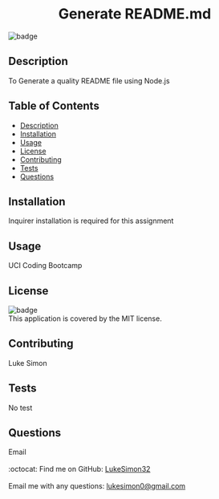 
<h1 align ="center">Generate README.md </h1>

![badge](https://img.shields.io/badge/license-MIT-brightgreen)<br />
## Description
 To Generate a quality README file using Node.js
## Table of Contents
- [Description](#description)
- [Installation](#installation)
- [Usage](#usage)
- [License](#license)
- [Contributing](#contributing)
- [Tests](#tests)
- [Questions](#questions)
## Installation
 Inquirer installation is required for this assignment
## Usage
 UCI Coding Bootcamp
## License
![badge](https://img.shields.io/badge/license-MIT-brightgreen)
<br />
This application is covered by the MIT license. 
## Contributing
 Luke Simon
## Tests
 No test
## Questions
 Email<br />
<br />
:octocat: Find me on GitHub: [LukeSimon32](https://github.com/LukeSimon32)<br />
<br />
 Email me with any questions: lukesimon0@gmail.com<br /><br />